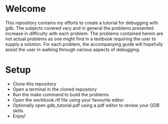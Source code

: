 # Welcome
This repository contains my efforts to create a tutorial for debugging with gdb. The subjects covered vary and in general the problems presented increase in difficulty with each problem. The problems contained herein are not actual problems as one might find in a textbook requiring the user to supply a solution. For each problem, the accompanying guide will hopefully assist the user in walking through various aspects of debugging.

# Setup
* Clone this repository
* Open a terminal in the cloned repository
* Run the make command to build the problems
* Open the workbook.rtf file using your favourite editor
* Optionally open gdb_tutorial.pdf using a pdf editor to review your GDB skills
* Enjoy!
